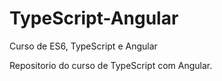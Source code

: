 # TypeScript-Angular
Curso de ES6, TypeScript e Angular

Repositorio do curso de TypeScript com Angular. 
